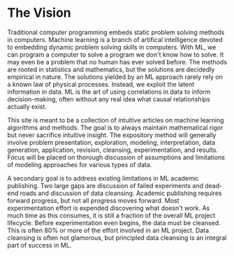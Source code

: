 # The Vision

Traditional computer programming embeds static problem solving methods in
computers. Machine learning is a branch of artifical intelligence devoted to
embedding dynamic problem solving skills in computers. With ML, we can program a
computer to solve a program we don't know how to solve. It may even be a problem
that no human has ever solved before. The methods are rooted in statistics and
mathematics, but the solutions are decidedly empirical in nature. The solutions
yielded by an ML approach rarely rely on a known law of physical processes.
Instead, we exploit the latent information in data. ML is the art of using
correlations in data to inform decision-making, often without any real idea what
causal relationships actually exist.

This site is meant to be a collection of intuitive articles on machine learning
algorithms and methods. The goal is to always maintain mathematical rigor but
never sacrifice intuitive insight. The expository method will generally involve
problem presentation, exploration, modeling, interpretation, data generation,
application, revision, cleansing, experimentation, and results. Focus will be
placed on thorough discussion of assumptions and limitations of modeling
approaches for various types of data.

A secondary goal is to address existing limitations in ML academic publishing.
Two large gaps are discussion of failed experiments and dead-end roads and
discussion of data cleansing. Academic publishing requires forward progress,
but not all progress moves forward. Most experimentation effort is expended
discovering what doesn't work. As much time as this consumes, it is still a
fraction of the overall ML project lifecycle. Before experimentation even
begins, the data must be cleansed. This is often 80% or more of the effort
involved in an ML project. Data cleansing is often not glamorous, but principled
data cleansing is an integral part of success in ML.
